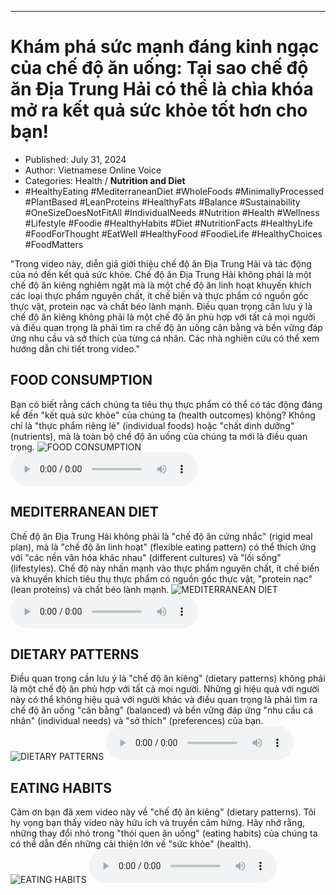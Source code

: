 
---

# Khám phá sức mạnh đáng kinh ngạc của chế độ ăn uống: Tại sao chế độ ăn Địa Trung Hải có thể là chìa khóa mở ra kết quả sức khỏe tốt hơn cho bạn!

- Published: July 31, 2024
- Author: Vietnamese Online Voice
- Categories: Health / **Nutrition and Diet**
- #HealthyEating #MediterraneanDiet #WholeFoods #MinimallyProcessed #PlantBased #LeanProteins #HealthyFats #Balance #Sustainability #OneSizeDoesNotFitAll #IndividualNeeds #Nutrition #Health #Wellness #Lifestyle #Foodie #HealthyHabits #Diet #NutritionFacts #HealthyLife #FoodForThought #EatWell #HealthyFood #FoodieLife #HealthyChoices #FoodMatters

"Trong video này, diễn giả giới thiệu chế độ ăn Địa Trung Hải và tác động của nó đến kết quả sức khỏe. Chế độ ăn Địa Trung Hải không phải là một chế độ ăn kiêng nghiêm ngặt mà là một chế độ ăn linh hoạt khuyến khích các loại thực phẩm nguyên chất, ít chế biến và thực phẩm có nguồn gốc thực vật, protein nạc và chất béo lành mạnh. Điều quan trọng cần lưu ý là chế độ ăn kiêng không phải là một chế độ ăn phù hợp với tất cả mọi người và điều quan trọng là phải tìm ra chế độ ăn uống cân bằng và bền vững đáp ứng nhu cầu và sở thích của từng cá nhân. Các nhà nghiên cứu có thể xem hướng dẫn chi tiết trong video."


## FOOD CONSUMPTION

Bạn có biết rằng cách chúng ta tiêu thụ thực phẩm có thể có tác động đáng kể đến "kết quả sức khỏe" của chúng ta (health outcomes) không? Không chỉ là "thực phẩm riêng lẻ" (individual foods) hoặc "chất dinh dưỡng" (nutrients), mà là toàn bộ chế độ ăn uống của chúng ta mới là điều quan trọng.
![FOOD CONSUMPTION](https://http-archiver-apis-production-80.schnworks.com/storage/images/transitions/2024-07-31/transition--21605374785-Montserrat-ExtraBold-1A237E.jpg)
<audio controls>
    <source src="https://http-archiver-apis-production-80.schnworks.com/storage/storage/audio/file-9174342384.mp3" type="audio/mpeg">
</audio>



## MEDITERRANEAN DIET

Chế độ ăn Địa Trung Hải không phải là "chế độ ăn cứng nhắc" (rigid meal plan), mà là "chế độ ăn linh hoạt" (flexible eating pattern) có thể thích ứng với "các nền văn hóa khác nhau" (different cultures) và "lối sống" (lifestyles). Chế độ này nhấn mạnh vào thực phẩm nguyên chất, ít chế biến và khuyến khích tiêu thụ thực phẩm có nguồn gốc thực vật, "protein nạc" (lean proteins) và chất béo lành mạnh.
![MEDITERRANEAN DIET](https://http-archiver-apis-production-80.schnworks.com/storage/images/transitions/2024-07-31/transition--6916650184-Montserrat-Medium-7B1FA2.jpg)
<audio controls>
    <source src="https://http-archiver-apis-production-80.schnworks.com/storage/storage/audio/file-14374367002.mp3" type="audio/mpeg">
</audio>



## DIETARY PATTERNS

Điều quan trọng cần lưu ý là "chế độ ăn kiêng" (dietary patterns) không phải là một chế độ ăn phù hợp với tất cả mọi người. Những gì hiệu quả với người này có thể không hiệu quả với người khác và điều quan trọng là phải tìm ra chế độ ăn uống "cân bằng" (balanced) và bền vững đáp ứng "nhu cầu cá nhân" (individual needs) và "sở thích" (preferences) của bạn.
![DIETARY PATTERNS](https://http-archiver-apis-production-80.schnworks.com/storage/images/transitions/2024-07-31/transition--27072826306-Montserrat-Regular-1A237E.jpg)
<audio controls>
    <source src="https://http-archiver-apis-production-80.schnworks.com/storage/storage/audio/file-11821854680.mp3" type="audio/mpeg">
</audio>



## EATING HABITS

Cảm ơn bạn đã xem video này về "chế độ ăn kiêng" (dietary patterns). Tôi hy vọng bạn thấy video này hữu ích và truyền cảm hứng. Hãy nhớ rằng, những thay đổi nhỏ trong "thói quen ăn uống" (eating habits) của chúng ta có thể dẫn đến những cải thiện lớn về "sức khỏe" (health).
![EATING HABITS](https://http-archiver-apis-production-80.schnworks.com/storage/images/transitions/2024-07-31/transition--10253930184-Montserrat-Medium-1A237E.jpg)
<audio controls>
    <source src="https://http-archiver-apis-production-80.schnworks.com/storage/storage/audio/file-17524930327.mp3" type="audio/mpeg">
</audio>

